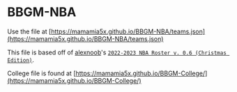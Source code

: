 # BBGM-NBA
Use the file at [https://mamamia5x.github.io/BBGM-NBA/teams.json](https://mamamia5x.github.io/BBGM-NBA/teams.json)

This file is based off of [alexnoob](https://alexnoob.github.io/)'s [`2022-2023 NBA Roster v. 0.6 (Christmas Edition)`](https://raw.githubusercontent.com/alexnoob/BasketBall-GM-Rosters/master/2022-23.NBA.Roster.json).

College file is found at [https://mamamia5x.github.io/BBGM-College/](https://mamamia5x.github.io/BBGM-College/)
